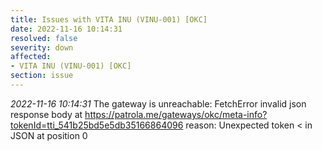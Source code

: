 ```yaml
---
title: Issues with VITA INU (VINU-001) [OKC]
date: 2022-11-16 10:14:31
resolved: false
severity: down
affected:
- VITA INU (VINU-001) [OKC]
section: issue
---
```


*2022-11-16 10:14:31* The gateway is unreachable: FetchError invalid json response body at https://patrola.me/gateways/okc/meta-info?tokenId=tti_541b25bd5e5db35166864096 reason: Unexpected token < in JSON at position 0